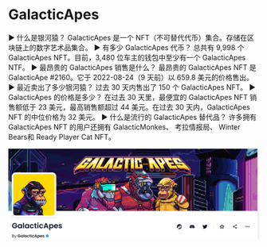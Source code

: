 # GalacticApes

▶ 什么是银河猿？
GalacticApes 是一个 NFT（不可替代代币）集合。存储在区块链上的数字艺术品集合。
▶ 有多少 GalacticApes 代币？
总共有 9,998 个 GalacticApes NFT。目前，3,480 位车主的钱包中至少有一个 GalacticApes NTF。
▶ 最昂贵的 GalacticApes 销售是什么？
最昂贵的 GalacticApes NFT 是 GalacticApe #2160。它于 2022-08-24（9 天前）以 659.8 美元的价格售出。
▶ 最近卖出了多少银河猿？
过去 30 天内售出了 150 个 GalacticApes NFT。
▶ GalacticApes 的价格是多少？
在过去 30 天里，最便宜的 GalacticApes NFT 销售额低于 23 美元，最高销售额超过 44 美元。在过去 30 天内，GalacticApes NFT 的中位价格为 32 美元。
▶ 什么是流行的 GalacticApes 替代品？
许多拥有 GalacticApes NFT 的用户还拥有 GalacticMonkes、 考拉情报局、 Winter Bears和 Ready Player Cat NFT。

![nft](01.png)


